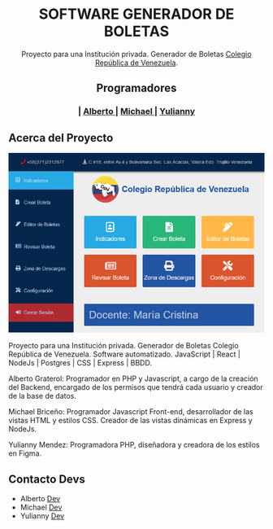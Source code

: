 <h1 align="center">SOFTWARE GENERADOR DE BOLETAS</h1>

<div align="center">
   Proyecto para una Institución privada. Generador de Boletas <a href="https://colegiorepublica.com/">Colegio República de Venezuela</a>.
</div>

<div align="center">
   <h2>Programadores</h2> 
  <h3>
  <span> | </span>
    <a href="#" target='_blank' >
      Alberto
    </a>
    <span> | </span>
    <a href="https://github.com/BricMichael" target='_blank'>
      Michael
    </a>
    <span> | </span>
    <a href="#" target='_blank'>
      Yulianny
    </a>
  </h3>
</div>

## Acerca del Proyecto

![screenshot](https://raw.githubusercontent.com/BricMichael/Images-Projects/master/ProyectoGeneradorBoletas.png)


 Proyecto para una Institución privada. Generador de Boletas Colegio República de Venezuela. 
 Software automatizado. 
 JavaScript | React | NodeJs | Postgres | CSS | Express | BBDD.

Alberto Graterol: Programador en PHP y Javascript, a cargo de la creación del Backend, encargado de los permisos que tendrá cada usuario y creador de la base de datos.  

Michael Briceño: Programador Javascript Front-end, desarrollador de las vistas HTML y estilos CSS. Creador de las vistas dinámicas en Express y NodeJs.

Yulianny Mendez: Programadora PHP, diseñadora y creadora de los estilos en Figma.


## Contacto Devs

- Alberto [Dev](#)
- Michael [Dev](https://codepen.io/MichaelBricDev)
- Yulianny [Dev](#)